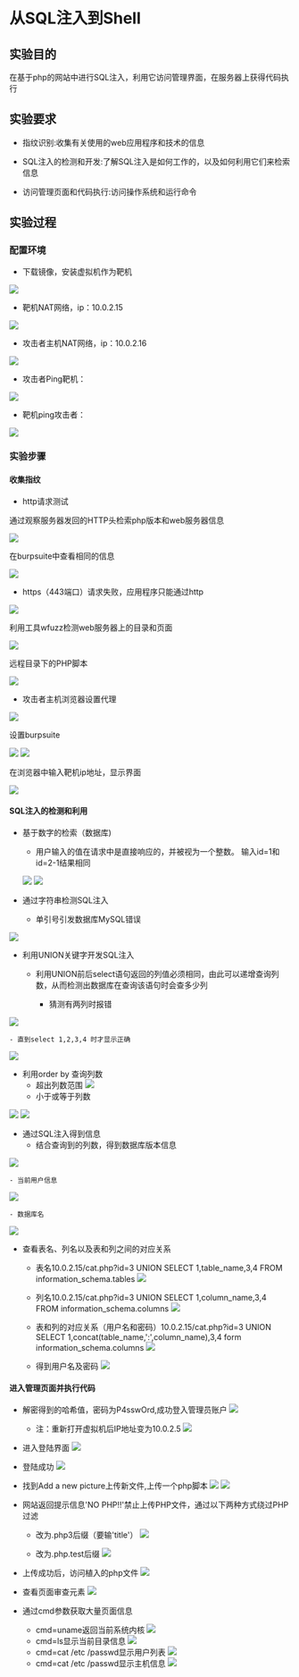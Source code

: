 # 从SQL注入到Shell

## 实验目的
在基于php的网站中进行SQL注入，利用它访问管理界面，在服务器上获得代码执行

## 实验要求

- 指纹识别:收集有关使用的web应用程序和技术的信息

- SQL注入的检测和开发:了解SQL注入是如何工作的，以及如何利用它们来检索信息

- 访问管理页面和代码执行:访问操作系统和运行命令

## 实验过程

### 配置环境

- 下载镜像，安装虚拟机作为靶机

![](image/11.png)

- 靶机NAT网络，ip：10.0.2.15

![](image/12.png)

- 攻击者主机NAT网络，ip：10.0.2.16

![](image/16.png)

- 攻击者Ping靶机：

![](image/14.png)

- 靶机ping攻击者：

![](image/15.png)

### 实验步骤

#### 收集指纹

- http请求测试

通过观察服务器发回的HTTP头检索php版本和web服务器信息

![](image/18.png)

在burpsuite中查看相同的信息

![](image/23.png)

- https（443端口）请求失败，应用程序只能通过http

![](image/24.png)

利用工具wfuzz检测web服务器上的目录和页面

![](image/25.png)

远程目录下的PHP脚本

![](image/27.png)

- 攻击者主机浏览器设置代理

![](image/17.png)

设置burpsuite

![](image/20.png)
![](image/21.png)

在浏览器中输入靶机ip地址，显示界面

![](image/19.png)

#### SQL注入的检测和利用

- 基于数字的检索（数据库)

  - 用户输入的值在请求中是直接响应的，并被视为一个整数。
  输入id=1和id=2-1结果相同

  ![](image/3.PNG)
  ![](image/4.PNG)

- 通过字符串检测SQL注入

  - 单引号引发数据库MySQL错误
  
![](image/2.PNG)

- 利用UNION关键字开发SQL注入

  - 利用UNION前后select语句返回的列值必须相同，由此可以递增查询列数，从而检测出数据库在查询该语句时会查多少列
  	
    - 猜测有两列时报错
    
![](image/5.PNG)

    - 直到select 1,2,3,4 时才显示正确
    
   ![](image/6.PNG)

  - 利用order by 查询列数 
    - 超出列数范围
   ![](image/7.PNG)
	- 小于或等于列数

   ![](image/9.PNG)
   ![](image/8.PNG)

  - 通过SQL注入得到信息
    - 结合查询到的列数，得到数据库版本信息
    
   ![](image/30.PNG)

    - 当前用户信息
    
   ![](image/31.PNG)

    - 数据库名
    
   ![](image/32.PNG)

  - 查看表名、列名以及表和列之间的对应关系
     - 表名10.0.2.15/cat.php?id=3 UNION SELECT 1,table_name,3,4 FROM information_schema.tables
   ![](image/33.PNG)
     - 列名10.0.2.15/cat.php?id=3 UNION SELECT 1,column_name,3,4 FROM information_schema.columns
   ![](image/34.PNG)
     - 表和列的对应关系（用户名和密码）10.0.2.15/cat.php?id=3 UNION SELECT 1,concat(table_name,':',column_name),3,4 form information_schema.columns
   ![](image/37.PNG)

    - 得到用户名及密码
   ![](image/38.PNG)

#### 进入管理页面并执行代码

- 解密得到的哈希值，密码为P4sswOrd,成功登入管理员账户
  ![](image/40.PNG)

	- 注：重新打开虚拟机后IP地址变为10.0.2.5
  ![](image/55.PNG)

- 进入登陆界面
  ![](image/56.PNG)

- 登陆成功
  ![](image/57.PNG)

- 找到Add a new picture上传新文件,上传一个php脚本
  ![](image/58.PNG)
  ![](image/59.PNG)

- 网站返回提示信息'NO PHP!!'禁止上传PHP文件，通过以下两种方式绕过PHP过滤
	- 改为.php3后缀（要输'title'）
![](image/64.PNG)

	- 改为.php.test后缀	
  		![](image/62.PNG)
- 上传成功后，访问植入的php文件
![](image/65.PNG)

- 查看页面审查元素
![](image/66.PNG)
- 通过cmd参数获取大量页面信息
	- cmd=uname返回当前系统内核
![](image/67.PNG)
	- cmd=ls显示当前目录信息
![](image/69.PNG)
	- cmd=cat /etc /passwd显示用户列表
![](image/68.PNG)
	- cmd=cat /etc /passwd显示主机信息
![](image/70.PNG)

